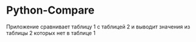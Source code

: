 # Python-Compare
Приложение сравнивает таблицу 1 с таблицей 2 и выводит значения из таблицы 2 которых нет в таблице 1
